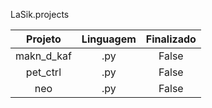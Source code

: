 LaSik.projects

| Projeto | Linguagem | Finalizado
|:---:|:---:|:---:
| makn_d_kaf | .py | False
| pet_ctrl | .py | False
| neo | .py | False
